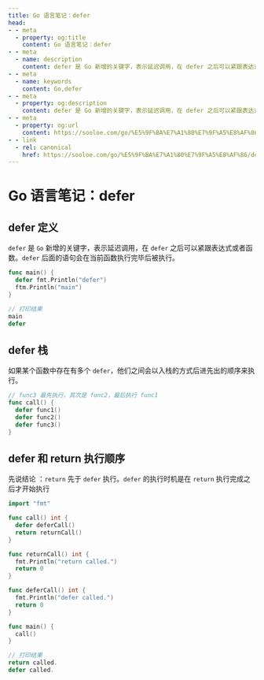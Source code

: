 ```yaml
---
title: Go 语言笔记：defer
head:
- - meta
  - property: og:title
    content: Go 语言笔记：defer
- - meta
  - name: description
    content: defer 是 Go 新增的关键字，表示延迟调用，在 defer 之后可以紧跟表达式或者函数。defer 后面的语句会在当前函数执行完毕后被执行。
- - meta
  - name: keywords
    content: Go,defer
- - meta
  - property: og:description
    content: defer 是 Go 新增的关键字，表示延迟调用，在 defer 之后可以紧跟表达式或者函数。defer 后面的语句会在当前函数执行完毕后被执行。
- - meta
  - property: og:url
    content: https://sooloe.com/go/%E5%9F%BA%E7%A1%80%E7%9F%A5%E8%AF%86/defer
- - link
  - rel: canonical
    href: https://sooloe.com/go/%E5%9F%BA%E7%A1%80%E7%9F%A5%E8%AF%86/defer
---
```

  
# Go 语言笔记：defer

## defer 定义

`defer` 是 `Go` 新增的关键字，表示延迟调用，在 `defer` 之后可以紧跟表达式或者函数。`defer` 后面的语句会在当前函数执行完毕后被执行。

```go
func main() {
  defer fmt.Println("defer")
  ftm.Println("main")
}

// 打印结果
main
defer
```

## defer 栈

如果某个函数中存在有多个 `defer`，他们之间会以入栈的方式后进先出的顺序来执行。

```go
// func3 最先执行，其次是 func2，最后执行 func1
func call() {
  defer func1()
  defer func2()
  defer func3()
}
```

## defer 和 return 执行顺序

先说结论 ：`return` 先于 `defer` 执行。`defer` 的执行时机是在 `return` 执行完成之后才开始执行

```go
import "fmt"

func call() int {
  defer deferCall()
  return returnCall()
}

func returnCall() int {
  fmt.Println("return called.")
  return 0
}

func deferCall() int {
  fmt.Println("defer called.")
  return 0
}

func main() {
  call()
}

// 打印结果
return called.
defer called.
```
